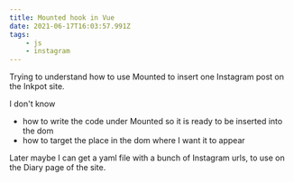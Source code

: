 ```yaml
---
title: Mounted hook in Vue
date: 2021-06-17T16:03:57.991Z
tags:
    - js
    - instagram
---
```


Trying to understand how to use Mounted to insert one Instagram post on the Inkpot site.

I don't know

-   how to write the code under Mounted so it is ready to be inserted into the dom
-   how to target the place in the dom where I want it to appear

Later maybe I can get a yaml file with a bunch of Instagram urls, to use on the Diary page of the site.
